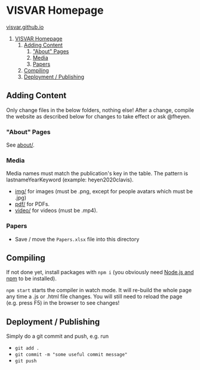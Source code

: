 # VISVAR Homepage

[visvar.github.io](https://visvar.github.io/)

1. [VISVAR Homepage](#visvar-homepage)
   1. [Adding Content](#adding-content)
      1. ["About" Pages](#about-pages)
      2. [Media](#media)
      3. [Papers](#papers)
   2. [Compiling](#compiling)
   3. [Deployment / Publishing](#deployment--publishing)

## Adding Content

Only change files in the below folders, nothing else!
After a change, compile the website as described below for changes to take effect or ask @fheyen.

### "About" Pages

See [about/](./about/).

### Media

Media names must match the publication's key in the table.
The pattern is lastnameYearKeyword (example: heyen2020clavis).

- [img/](./img/) for images (must be .png, except for people avatars which must be .jpg)
- [pdf/](./pdf/) for PDFs.
- [video/](./video/) for videos (must be .mp4).

### Papers

- Save / move the `Papers.xlsx` file into this directory

## Compiling

If not done yet, install packages with `npm i` (you obviously need [Node.js and npm](https://nodejs.org/en/) to be installed).

`npm start` starts the compiler in watch mode.
It will re-build the whole page any time a .js or .html file changes.
You will still need to reload the page (e.g. press F5) in the browser to see changes!

## Deployment / Publishing

Simply do a git commit and push, e.g. run

- `git add .`
- `git commit -m "some useful commit message"`
- `git push`
